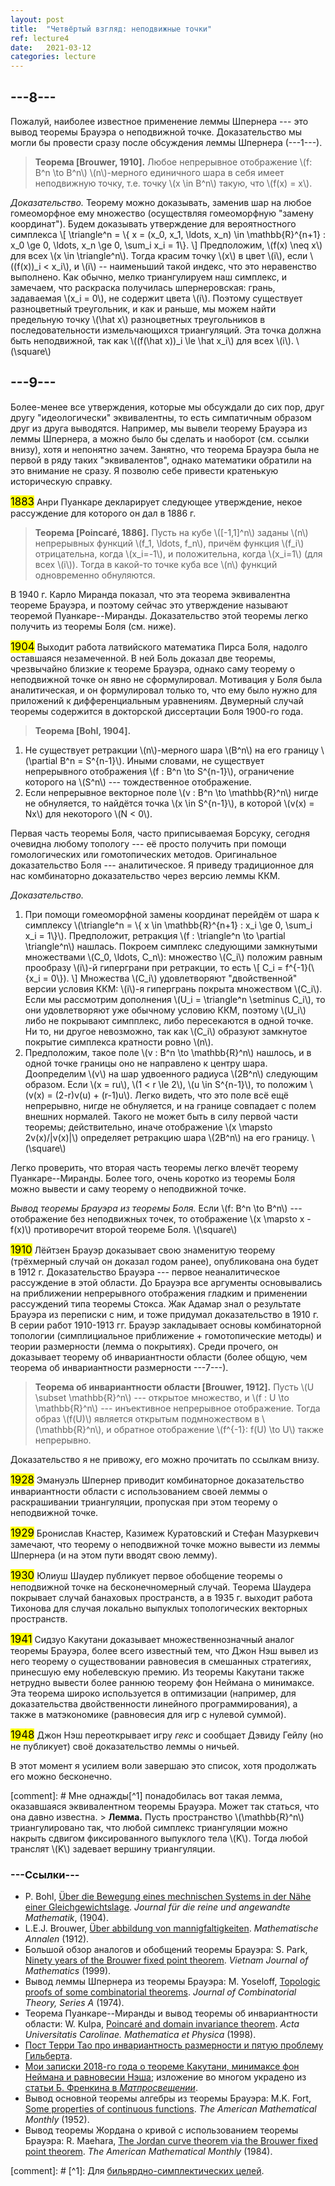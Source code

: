```yaml
---
layout: post
title:  "Четвёртый взгляд: неподвижные точки"
ref: lecture4
date:   2021-03-12
categories: lecture
---
```



## ---8---

Пожалуй, наиболее известное применение леммы Шпернера --- это вывод теоремы Брауэра о неподвижной точке. Доказательство мы могли бы провести сразу после обсуждения леммы Шпернера (---1---). 

> **Теорема [Brouwer, 1910].** Любое непрерывное отображение \\(f: B^n \to B^n\\) \\(n\\)-мерного единичного шара в себя имеет неподвижную точку, т.е. точку \\(x \in B^n\\) такую, что \\(f(x) = x\\). 

_Доказательство._
Теорему можно доказывать, заменив шар на любое гомеоморфное ему множество (осуществляя гомеоморфную "замену координат"). Будем доказывать утверждение для вероятностного симплекса
\\[
\triangle^n = \\{ x = (x_0, x_1, \ldots, x_n) \in \mathbb{R}^{n+1} : x_0 \ge 0, \ldots, x_n \ge 0,  \sum_i x_i = 1\\}.
\\]
Предположим, \\(f(x) \neq x\\) для всех \\(x \in \triangle^n\\). Тогда красим точку \\(x\\) в цвет \\(i\\), если \\((f(x))_i < x_i\\), и \\(i\\) -- наименьший такой индекс, что это неравенство выполнено. Как обычно, мелко триангулируем наш симплекс, и замечаем, что раскраска получилась шпернеровская: грань, задаваемая \\(x_i = 0\\), не содержит цвета \\(i\\). Поэтому существует разноцветный треугольник, и как и раньше, мы можем найти предельную точку \\(\hat x\\) разноцветных треугольников в последовательности измельчающихся триангуляций. Эта точка должна быть неподвижной, так как \\((f(\hat x))_i \le \hat x_i\\) для всех \\(i\\). 
\\(\square\\)

## ---9---

Более-менее все утверждения, которые мы обсуждали до сих пор, друг другу "идеологически" эквивалентны, то есть симпатичным образом друг из друга выводятся. Например, мы вывели теорему Брауэра из леммы Шпернера, а можно было бы сделать и наоборот (см. ссылки внизу), хотя и непонятно зачем. 
Занятно, что теорема Брауэра была не первой в ряду таких "эквивалентов", однако математики обратили на это внимание не сразу. Я позволю себе привести кратенькую историческую справку.

<big><mark>1883</mark></big> Анри Пуанкаре декларирует следующее утверждение, некое рассуждение для которого он дал в 1886 г.
> **Теорема [Poincaré, 1886].** 
Пусть на кубе \\([-1,1]^n\\) заданы \\(n\\) непрерывных функций \\(f_1, \ldots, f_n\\), причём функция \\(f_i\\) отрицательна, когда \\(x_i=-1\\), и положительна, когда \\(x_i=1\\) (для всех \\(i\\)). Тогда в какой-то точке куба все \\(n\\) функций одновременно обнуляются. 

В 1940 г. Карло Миранда показал, что эта теорема эквивалентна теореме Брауэра, и поэтому сейчас это утверждение называют теоремой Пуанкаре--Миранды. Доказательство этой теоремы легко получить из теоремы Боля (см. ниже). 

<big><mark>1904</mark></big> Выходит работа латвийского математика Пирса Боля, надолго оставшаяся незамеченной. В ней Боль доказал две теоремы, чрезвычайно близкие к теореме Брауэра, однако саму теорему о неподвижной точке он явно не сформулировал. Мотивация у Боля была аналитическая, и он формулировал только то, что ему было нужно для приложений к дифференциальным уравнениям. Двумерный случай теоремы содержится в докторской диссертации Боля 1900-го года.

> **Теорема [Bohl, 1904].** 
1. Не существует ретракции \\(n\\)-мерного шара \\(B^n\\) на его границу \\(\partial B^n = S^{n-1}\\). Иными словами, не существует непрерывного отображения \\(f : B^n \to S^{n-1}\\), ограничение которого на \\(S^n\\) --- тождественное отображение. 
2. Если непрерывное векторное поле \\(v : B^n \to \mathbb{R}^n\\) нигде не обнуляется, то найдётся точка \\(x \in S^{n-1}\\), в которой \\(v(x) = Nx\\) для некоторого \\(N < 0\\).

Первая часть теоремы Боля, часто приписываемая Борсуку, сегодня очевидна любому топологу --- её просто получить при помощи гомологических или гомотопических методов. Оригинальное доказательство Боля --- аналитическое. Я приведу традиционное для нас комбинаторно доказательство через версию леммы ККМ.

_Доказательство._
1. При помощи гомеоморфной замены координат перейдём от шара к симплексу \\(\triangle^n = \\{ x \in \mathbb{R}^{n+1} : x_i \ge 0, \sum_i x_i = 1\\}\\). Предположит, ретракция \\(f : \triangle^n \to \partial \triangle^n\\) нашлась. Покроем симплекс следующими замкнутыми множествами \\(C_0, \ldots, C_n\\): множество \\(C_i\\) положим равным прообразу \\(i\\)-й гиперграни при ретракции, то есть 
\\[
C_i = f^{-1}(\\{x_i = 0\\}).
\\]
Множества \\(C_i\\) удовлетворяют "двойственной" версии условия ККМ: \\(i\\)-я гипергрань покрыта множеством \\(C_i\\). Если мы рассмотрим дополнения \\(U_i = \triangle^n \setminus C_i\\), то они удовлетворяют уже обычному условию ККМ, поэтому \\(U_i\\) либо не покрывают симпплекс, либо пересекаются в одной точке. Ни то, ни другое невозможно, так как \\(C_i\\) образуют замкнутое покрытие симплекса кратности ровно \\(n\\).
2. Предположим, такое поле \\(v : B^n \to \mathbb{R}^n\\) нашлось, и в одной точке границы оно не направлено к центру шара. Доопределим \\(v\\) на шар удвоенного радиуса \\(2B^n\\) следующим образом. Если \\(x = ru\\), \\(1 < r \le 2\\), \\(u \in S^{n-1}\\), то положим \\(v(x) = (2-r)v(u) + (r-1)u\\). Легко видеть, что это поле всё ещё непрерывно, нигде не обнуляется, и на границе совпадает с полем внешних нормалей. Такого не может быть в силу первой части теоремы; действительно, иначе отображение \\(x \mapsto 2v(x)/\|v(x)\|\\) определяет ретракцию шара \\(2B^n\\) на его границу.
\\(\square\\)

Легко проверить, что вторая часть теоремы легко влечёт теорему Пуанкаре--Миранды. Более того, очень коротко из теоремы Боля можно вывести и саму теорему о неподвижной точке.

_Вывод теоремы Брауэра из теоремы Боля._
Если \\(f: B^n \to B^n\\) --- отображение без неподвижных точек, то отображение \\(x \mapsto x - f(x)\\) противоречит второй теореме Боля.
\\(\square\\)

<big><mark>1910</mark></big> Лёйтзен Брауэр доказывает свою знаменитую теорему (трёхмерный случай он доказал годом ранее), опубликована она будет в 1912 г. Доказательство Брауэра --- первое неаналитическое рассуждение в этой области. До Брауэра все аргументы основывались на приближении непрерывного отображения гладким и применении рассуждений типа теоремы Стокса. Жак Адамар знал о результате Брауэра из переписки с ним, и тоже придумал доказательство в 1910 г. В серии работ 1910-1913 гг. Брауэр закладывает основы комбинаторной топологии (симплициальное приближение + гомотопические методы) и теории размерности (лемма о покрытиях). Среди прочего, он доказывает теорему об инвариантности области
(более общую, чем теорема об инвариантности размерности ---7---).
 
> **Теорема об инвариантности области [Brouwer, 1912].**
Пусть \\(U \subset \mathbb{R}^n\\) --- открытое множество, и \\(f : U \to \mathbb{R}^n\\) --- инъективное непрерывное отображение. Тогда образ \\(f(U)\\) является открытым подмножеством в \\(\mathbb{R}^n\\), и обратное отображение \\(f^{-1}: f(U) \to U\\) также непрерывно.

Доказательство я не привожу, его можно прочитать по ссылкам внизу.

<big><mark>1928</mark></big> Эмануэль Шпернер приводит комбинаторное доказательство инвариантности области с использованием своей леммы о раскрашивании триангуляции, пропуская при этом теорему о неподвижной точке.

<big><mark>1929</mark></big> Бронислав Кнастер, Казимеж Куратовский и Стефан Мазуркевич замечают, что теорему о неподвижной точке можно вывести из леммы Шпернера (и на этом пути вводят свою лемму).

<big><mark>1930</mark></big> Юлиуш Шаудер публикует первое обобщение теоремы о неподвижной точке на бесконечномерный случай. Теорема Шаудера покрывает случай банаховых пространств, а в 1935 г. выходит работа Тихонова для случая локально выпуклых топологических векторных пространств.

<big><mark>1941</mark></big> Сидзуо Какутани доказывает множественнозначный аналог теоремы Брауэра, более всего известный тем, что Джон Нэш вывел из него теорему о существовании равновесия в смешанных стратегиях, принесшую ему нобелевскую премию. Из теоремы Какутани также нетрудно вывести более раннюю теорему фон Неймана о минимаксе. Эта теорема широко используется в оптимизации (например, для доказательства двойственности линейного программирования), а также в матэкономике (равновесия для игр с нулевой суммой).
 
<big><mark>1948</mark></big> Джон Нэш переоткрывает игру _гекс_ и сообщает Дэвиду Гейлу (но не публикует) своё доказательство леммы о ничьей.

В этот момент я усилием воли завершаю это список, хотя продолжать его можно бесконечно.

[comment]: # Мне однажды[^1] понадобилась вот такая лемма, оказавшаяся эквивалентном теоремы Брауэра. Может так статься, что она давно известна. > **Лемма.** Пусть пространство \\(\mathbb{R}^n\\) триангулировано так, что любой симплекс триангуляции можно накрыть сдвигом фиксированного выпуклого тела \\(K\\). Тогда любой транслят \\(K\\) задевает вершину триангуляции.


### ---Ссылки---
* P. Bohl, [Über die Bewegung eines mechnischen Systems in der Nähe einer Gleichgewichtslage](https://doi.org/10.1515/crll.1904.127.179). _Journal für die reine und angewandte Mathematik_, (1904).
* L.E.J. Brouwer, [Über abbildung von mannigfaltigkeiten](http://www.digizeitschriften.de/dms/img/?PID=PPN235181684_0071&physid=phys104). _Mathematische Annalen_ (1912).
* Большой обзор аналогов и обобщений теоремы Брауэра: S. Park, [Ninety years of the Brouwer fixed point theorem](http://www.math.ac.vn/publications/vjm/vjm_27/No.3/187-222_Park.PDF). _Vietnam Journal of Mathematics_ (1999).
* Вывод леммы Шпернера из теоремы Брауэра: M. Yoseloff, [Topologic proofs of some combinatorial theorems](https://www.sciencedirect.com/science/article/pii/0097316574900314). _Journal of Combinatorial Theory, Series A_ (1974).
* Теорема Пуанкаре--Миранды и вывод теоремы об инвариантности области: W. Kulpa, [Poincaré and domain invariance theorem](https://dml.cz/bitstream/handle/10338.dmlcz/702050/ActaCarolinae_039-1998-1_10.pdf). _Acta Universitatis Carolinae. Mathematica et Physica_ (1998).
* [Пост Терри Тао про инвариантность размерности и пятую проблему Гильберта](https://terrytao.wordpress.com/2011/06/13/brouwers-fixed-point-and-invariance-of-domain-theorems-and-hilberts-fifth-problem/#more-4937).
* [Мои записки 2018-го года о теореме Какутани, минимаксе фон Неймана и равновесии Нэша](https://balit.ski/mipt2018combigeo/lecture/2018/05/27/lecture11.html); изложение во многом украдено из [статьи Б. Френкина в _Матпросвещении_](https://www.mccme.ru/free-books/matpros/ia078085.pdf.zip).
* Вывод основной теоремы алгебры из теоремы Брауэра: M.K. Fort, [Some properties of continuous functions](https://www.jstor.org/stable/pdf/2306806.pdf). _The American Mathematical Monthly_ (1952).
* Вывод теоремы Жордана о кривой с использованием теоремы Брауэра: R. Maehara, [The Jordan curve theorem via the Brouwer fixed point theorem](https://www.jstor.org/stable/pdf/2323369.pdf). _The American Mathematical Monthly_ (1984).

[comment]: # [^1]: Для [бильярдно-симплектических целей](https://academic.oup.com/imrn/article/2020/7/1957/4976243).